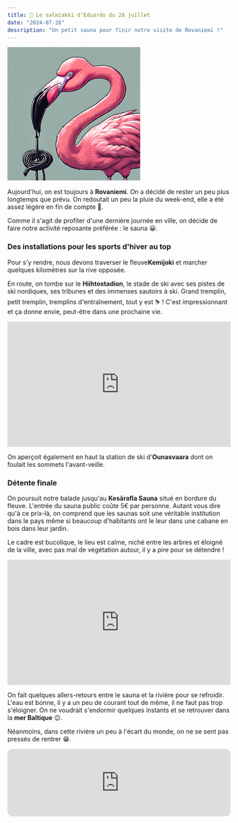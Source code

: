 ```yaml
---
title: 🍬 Le salmiakki d'Eduardo du 28 juillet
date: "2024-07-28"
description: "Un petit sauna pour finir notre visite de Rovaniemi !"
---
```


![Salmiakki d'Eduardo](../salmiakki_eduardo.png)

Aujourd'hui, on est toujours à **Rovaniemi**. On a décidé de rester un peu plus longtemps que prévu. On redoutait un peu la pluie du week-end, elle a été assez légère en fin de compte 🤔.

Comme il s'agit de profiter d'une dernière journée en ville, on décide de faire notre activité reposante préférée : le sauna 😀.

### Des installations pour les sports d'hiver au top
Pour s'y rendre, nous devons traverser le fleuve**Kemijoki** et marcher quelques kilomètres sur la rive opposée.

En route, on tombe sur le **Hiihtostadion**, le stade de ski avec ses pistes de ski nordiques, ses tribunes et des immenses sautoirs à ski. Grand tremplin, petit tremplin, tremplins d'entraînement, tout y est ⛷️ ! C'est impressionnant et ça donne envie, peut-être dans une prochaine vie.

<div style="width: 100%; height: 0; position: relative; padding-bottom: 56%;"><iframe src="https://giphy.com/embed/sqcvLoxuqH8Iz0ts3w" style="top: 0; left: 0; width: 100%; height: 100%; position: absolute; border: 0;" allowfullscreen scrolling="no" allow="encrypted-media;" class="giphy-embed"></iframe></div> 

On aperçoit également en haut la station de ski d'**Ounasvaara** dont on foulait les sommets l'avant-veille.

### Détente finale
On poursuit notre balade jusqu'au **Kesärafla Sauna** situé en bordure du fleuve. L'entrée du sauna public coûte 5€ par personne. Autant vous dire qu'à ce prix-là, on comprend que les saunas soit une véritable institution dans le pays même si beaucoup d'habitants ont le leur dans une cabane en bois dans leur jardin. 

Le cadre est bucolique, le lieu est calme, niché entre les arbres et éloigné de la ville, avec pas mal de végétation autour, il y a pire pour se détendre !
 
<div style="width: 100%; height: 0; position: relative; padding-bottom: 56%;"><iframe src="https://giphy.com/embed/QwtP7K0nASub2dHZru" style="top: 0; left: 0; width: 100%; height: 100%; position: absolute; border: 0;" allowfullscreen scrolling="no" allow="encrypted-media;" class="giphy-embed"></iframe></div> 

On fait quelques allers-retours entre le sauna et la rivière pour se refroidir. L'eau est bonne, il y a un peu de courant tout de même, il ne faut pas trop s'éloigner. On ne voudrait s'endormir quelques instants et se retrouver dans la **mer Baltique** 😉.

Néanmoins, dans cette rivière un peu à l'écart du monde, on ne se sent pas pressés de rentrer 😁.

<iframe style="border-radius:12px" src="https://open.spotify.com/embed/track/0xfMlIW8lS40qvpsUw1l0X?utm_source=generator" width="100%" height="152" frameBorder="0" allow="autoplay; clipboard-write; encrypted-media; picture-in-picture" loading="lazy"></iframe>